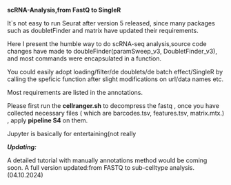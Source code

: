 **scRNA-Analysis,from FastQ to SingleR**

It`s not easy to run Seurat after version 5 released, since many packages such as doubletFinder and matrix have updated their requirements.

Here I present the humble way to do scRNA-seq analysis,source code changes have made to doubleFinder(paramSweep_v3, DoubletFinder_v3), and most commands were encapsulated in a function.

You could easily adopt loading/filter/de doublets/de batch effect/SingleR by calling the speficic function after slight modifications on url/data names etc.

Most requirements are listed in the annotations.


Please first run the **cellranger.sh** to decompress the fastq , once you have collected necessary files ( which are barcodes.tsv, features.tsv, matrix.mtx.) , apply **pipeline S4** on them.

Jupyter is basically for entertaining(not really

***Updating:***

A detailed tutorial with manually annotations method would be coming soon.
A full version updated:from FASTQ to sub-celltype analysis.(04.10.2024) 
